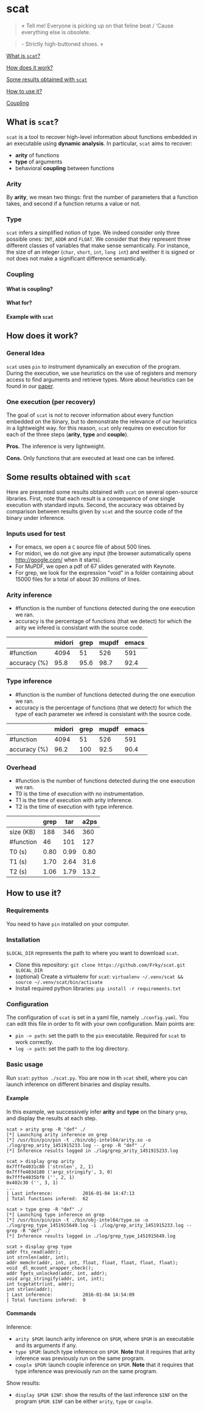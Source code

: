 
# scat 

> «  Tell me! Everyone is picking up on that feline beat / 'Cause everything else is obsolete. 

> \- Strictly high-buttoned shoes. »

[What is `scat`?](#what-is-scat)

[How does it work?](#how-does-it-work)

[Some results obtained with `scat`](#some-results-obtained-with-scat)

[How to use it?](#how-to-use-it)

[Coupling](#coupling)

## What is `scat`?

`scat` is a tool to recover high-level information about functions embedded in an executable
using **dynamic analysis**. In particular, `scat` aims to recover:

* **arity** of functions
* **type** of arguments
* behavioral **coupling** between functions

### Arity

By **arity**, we mean two things: first the number of parameters that a function takes, 
and second if a function returns a value or not.

### Type

`scat` infers a simplified notion of type. We indeed consider only three possible ones: `INT`, `ADDR` and `FLOAT`. 
We consider that they represent three different classes of variables that make sense semantically. 
For instance, the size of an integer (`char`, `short`, `int`, `long int`) and weither it is signed or not
does not make a significant difference semantically.  

### Coupling

#### What is coupling?

#### What for?

#### Example with `scat`

## How does it work?

### General Idea
`scat` uses `pin` to instrument dynamically an execution of the program. During the execution, 
we use heuristics on the use of registers and memory access to find arguments and retrieve types.
More about heuristics can be found in our [paper](paper/lightweight_heuristics_to_retrieve_parameter_associations.pdf).

### One execution (per recovery)
The goal of `scat` is not to recover information about every function embedded on the binary, but 
to demonstrate the relevance of our heuristics in a lightweight way. for this reason, `scat` only
requires on execution for each of the three steps (**arity**, **type** and **couple**).

**Pros.** The inference is very lightweight. 

**Cons.** Only functions that are executed at least one can be infered. 

## Some results obtained with `scat`

Here are presented some results obtained with `scat` on several open-source libraries. 
First, note that each result is a consequence of one single execution with standard inputs. 
Second, the accuracy was obtained by comparison between results given by `scat` and the
source code of the binary under inference. 

### Inputs used for test

* For emacs, we open a `C` source file of about 500 lines.
* For midori, we do not give any input (the browser automatically opens http://google.com/ when it starts).
* For MuPDF, we open a pdf of 67 slides generated with Keynote.
* For grep, we look for the expression "void" in a folder containing about 15000 files for a total of about 30 millions of lines.

### Arity inference

* #function is the number of functions detected during the one execution we ran.
* accuracy is the percentage of functions (that we detect) for which the arity we infered is consistant with the source code.

|              |  midori  |  grep  |  mupdf  |  emacs  |
|--------------|----------|--------|---------|---------|
| #function    | 4094     | 51     | 526     | 591     |
| accuracy (%) | 95.8     | 95.6   | 98.7    | 92.4    |


### Type inference

* #function is the number of functions detected during the one execution we ran.
* accuracy is the percentage of functions (that we detect) for which the type of each parameter we infered is consistant with the source code.

|              |  midori  |  grep  |  mupdf  |  emacs  |
|--------------|----------|--------|---------|---------|
| #function    | 4094     | 51     | 526     | 591     |
| accuracy (%) | 96.2     | 100    | 92.5    | 90.4    |

### Overhead

* #function is the number of functions detected during the one execution we ran.
* T0 is the time of execution with no instrumentation.
* T1 is the time of execution with arity inference.
* T2 is the time of execution with type inference. 

|              | grep | tar  | a2ps |
| ------------ | ---- | ---  | ---- |
| size (KB)    | 188  | 346  | 360  |
| #function    | 46   | 101  | 127  |
| T0 (s)   | 0.80 | 0.99 | 0.80 |
| T1 (s)   | 1.70 | 2.64 | 31.6 |
| T2 (s)   | 1.06 | 1.79 | 13.2 |


## How to use it?

### Requirements

You need to have `pin` installed on your computer.

### Installation

`$LOCAL_DIR` represents the path to where you want to download `scat`.

* Clone this repository: `git clone https://github.com/Frky/scat.git $LOCAL_DIR` 
* (optional) Create a virtualenv for `scat`: `virtualenv ~/.venv/scat && source ~/.venv/scat/bin/activate`
* Install required python libraries: `pip install -r requirements.txt`

### Configuration

The configuration of `scat` is set in a yaml file, namely `./config.yaml`. You
can edit this file in order to fit with your own configuration. Main points are:

* `pin -> path`: set the path to the `pin` executable. Required for `scat` to work correctly.
* `log -> path`: set the path to the log directory.

### Basic usage

Run `scat`: `python ./scat.py`. You are now in th `scat` shell, where you can launch inference 
on different binaries and display results. 

#### Example 

In this example, we successively infer **arity** and **type** on the binary `grep`, and display the results at each
step.

```
scat > arity grep -R "def" ./
[*] Launching arity inference on grep
[*] /usr/bin/pin/pin -t ./bin/obj-intel64/arity.so -o ./log/grep_arity_1451915233.log -- grep -R "def" ./
[*] Inference results logged in ./log/grep_arity_1451915233.log

scat > display grep arity
0x7fffe4031c80 ('strnlen', 2, 1)
0x7fffe403d180 ('argz_stringify', 3, 0)
0x7fffe4035bf0 ('', 2, 1)
0x402c30 ('', 3, 1)
...
| Last inference:           2016-01-04 14:47:13
| Total functions infered:  62

scat > type grep -R "def" ./
[*] Launching type inference on grep
[*] /usr/bin/pin/pin -t ./bin/obj-intel64/type.so -o ./log/grep_type_1451915649.log -i ./log/grep_arity_1451915233.log -- grep -R "def" ./
[*] Inference results logged in ./log/grep_type_1451915649.log

scat > display grep type
addr fts_read(addr);
int strnlen(addr, int);
addr memchr(addr, int, int, float, float, float, float, float);
void _dl_mcount_wrapper_check();
addr fgets_unlocked(addr, int, addr);
void argz_stringify(addr, int, int);
int tcgetattr(int, addr);
int strlen(addr);
| Last inference:           2016-01-04 14:54:09
| Total functions infered:  9

```

#### Commands

Inference:

* `arity $PGM`: launch arity inference on `$PGM`, where `$PGM` is an executable and its arguments if any.
* `type $PGM`: launch type inference on `$PGM`. **Note** that it requires that arity inference was previously run on the same program.
* `couple $PGM`: launch couple inference on `$PGM`. **Note** that it requires that type inference was previously run on the same program.

Show results:

* `display $PGM $INF`: show the results of the last inference `$INF` on the program `$PGM`. `$INF` can be either `arity`, `type` or `couple`.

